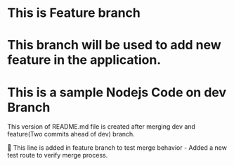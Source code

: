 # This is Feature branch

# This branch will be used to add new feature in the application.
# This is a sample Nodejs Code on dev Branch

This version of README.md file is created after merging dev and feature(Two commits ahead of dev) branch.


🧩 This line is added in feature branch to test merge behavior - Added a new test route to verify merge process.